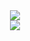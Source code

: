 <link rel="stylesheet" href="https://fonts.googleapis.com/css?family=PT+Sans">

<div align="center">
  <a href="https://lanyard.cnrad.dev/api/350275136206667777"><img src="https://lanyard.cnrad.dev/api/350275136206667777" /></a>
  <br>
  <a href="https://th7bo.com"><img align="center" src="https://manager.th7bo.dev/readme"/></a> <br>
</div>
